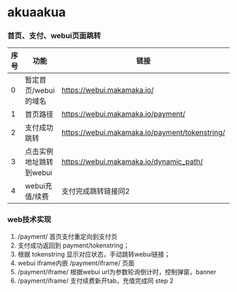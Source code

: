 # akuaakua

### 首页、支付、webui页面跳转

|序号|功能|链接|备注|
|----|----|----|----|
|0|暂定首页/webui的域名|https://webui.makamaka.io/|dev：https://devui.makamaka.io/|
|1|首页路径|https://webui.makamaka.io/payment/|path为payment
|2|支付成功跳转|https://webui.makamaka.io/payment/tokenstring/| suffix token 串到path如当前格式|
|3|点击实例地址跳转到webui|https://webui.makamaka.io/dynamic_path/ |dynamic_path 由服务端决定随机生成，给个确定的格式|
|4|webui充值/续费|支付完成跳转链接同2|用户可选返回原页面/关闭当前页面|



### web技术实现
1. /payment/ 首页支付重定向到支付页 
2. 支付成功返回到 payment/tokenstring； 
3. 根据 tokenstring 显示对应状态，手动跳转webui链接； 
4. webui iframe内嵌 /payment/iframe/ 页面 
5. /payment/iframe/ 根据webui url为参数轮询倒计时，控制弹窗，banner 
6. /payment/iframe/ 支付续费新开tab，充值完成同 step 2
